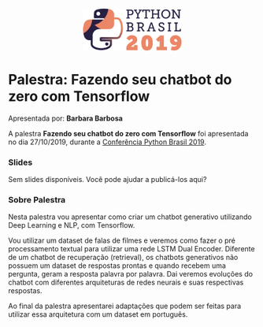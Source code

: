 <p align="center"><img src="../../logo_python_brasil_2019-01.svg" width="200"></p>

# Palestra: Fazendo seu chatbot do zero com Tensorflow
Apresentada por: **Barbara Barbosa**


A palestra **Fazendo seu chatbot do zero com Tensorflow** foi apresentada no dia 27/10/2019, durante a [Conferência Python Brasil 2019](http://2019.pythonbrasil.org.br).



### Slides

Sem slides disponíveis. Você pode ajudar a publicá-los aqui?



### Sobre Palestra
Nesta palestra vou apresentar como criar um chatbot generativo utilizando Deep Learning e NLP, com Tensorflow.

Vou utilizar um dataset de falas de filmes e veremos como fazer o pré processamento textual para utilizar uma rede LSTM Dual Encoder. Diferente de um chatbot de recuperação (retrieval), os chatbots generativos não possuem um dataset de respostas prontas e quando recebem uma pergunta, geram a resposta palavra por palavra. Dai veremos evoluções do chatbot com diferentes arquiteturas de redes neurais e suas respectivas respostas.

Ao final da palestra apresentarei adaptações que podem ser feitas para utilizar essa arquitetura com um dataset em português.





